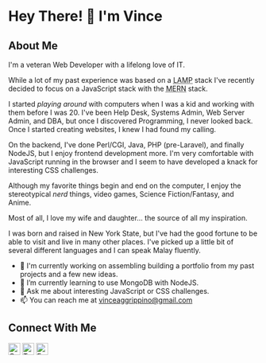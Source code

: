 # Hey There! 👋 I'm Vince

## About Me
I'm a veteran Web Developer with a lifelong love of IT.

While a lot of my past experience was based on a <abbr title="Linux, Apache, MySQL, PHP">LAMP</abbr> stack I've recently decided to focus on a JavaScript stack with the <abbr title="MongoDB, Express, React, NodeJS">MERN</abbr> stack.

I started _playing around_ with computers when I was a kid and working with them before I was 20. I've been Help Desk, Systems Admin, Web Server Admin, and DBA, but once I discovered Programming, I never looked back. Once I started creating websites, I knew I had found my calling.

On the backend, I've done Perl/CGI, Java, PHP (pre-Laravel), and finally NodeJS, but I enjoy frontend development more. I'm very comfortable with JavaScript running in the browser and I seem to have developed a knack for interesting CSS challenges.

Although my favorite things begin and end on the computer, I enjoy the stereotypical _nerd_ things, video games, Science Fiction/Fantasy, and Anime.

Most of all, I love my wife and daughter... the source of all my inspiration.

I was born and raised in New York State, but I've had the good fortune to be able to visit and live in many other places. I've picked up a little bit of several different languages and I can speak Malay fluently.

- 🔭 I'm currently working on assembling building a portfolio from my past projects and a few new ideas.
- 🌱 I’m currently learning to use MongoDB with NodeJS.
- 💬 Ask me about interesting JavaScript or CSS challenges.
- 📫 You can reach me at vinceaggrippino@gmail.com

## Connect With Me
<a href="https://codepen.io/VAggrippino" target="_blank"><img alt="CodePen" src="https://vaggrippino.github.io/VAggrippino/Images/codepen.svg" style="width: 24px; height: 24px;"/></a>
<a href="https://twitter.com/VAggrippino" target="_blank"><img alt="Twitter" src="https://vaggrippino.github.io/VAggrippino/Images/twitter.svg" style="width: 24px; height: 24px;"/></a>
<a href="https://www.facebook.com/vaggrippino" target="_blank"><img alt="Facebook" src="https://vaggrippino.github.io/VAggrippino/Images/facebook.svg" style="width: 24px; height: 24px;"/></a>


<!--
**VAggrippino/VAggrippino** is a ✨ _special_ ✨ repository because its `README.md` (this file) appears on your GitHub profile.

Here are some ideas to get you started:

- 👯 I’m looking to collaborate on ...
- 🤔 I’m looking for help with ...
- ⚡ Fun fact: ...
-->
